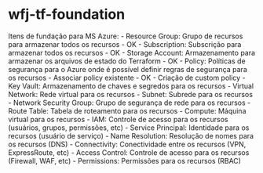 # wfj-tf-foundation

Itens de fundação para MS Azure:
    - Resource Group:  Grupo de recursos para armazenar todos os recursos - OK
    - Subscription: Subscrição para armazenar todos os recursos - OK
    - Storage Account: Armazenamento para armazenar os arquivos de estado do Terraform - OK
    - Policy: Políticas de segurança para o Azure onde é possível definir regras de segurança para os recursos
        - Associar policy existente - OK
        - Criação de custom policy
    - Key Vault: Armazenamento de chaves e segredos para os recursos
    - Virtual Network: Rede virtual para os recursos
    - Subnet: Subrede para os recursos
    - Network Security Group: Grupo de segurança de rede para os recursos
    - Route Table: Tabela de roteamento para os recursos
    - Compute: Máquina virtual para os recursos
    - IAM: Controle de acesso para os recursos (usuários, grupos, permissões, etc)
    - Service Principal: Identidade para os recursos (usuário de serviço)
    - Name Resolution: Resolução de nomes para os recursos (DNS)
    - Connectivity: Conectividade entre os recursos (VPN, ExpressRoute, etc)
    - Access Control: Controle de acesso para os recursos (Firewall, WAF, etc)
    - Permissions: Permissões para os recursos (RBAC)

